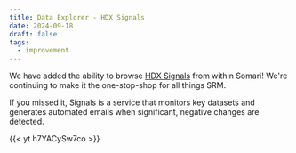 ```yaml
---
title: Data Explorer - HDX Signals
date: 2024-09-18
draft: false
tags:
  - improvement
---
```


We have added the ability to browse [HDX Signals](https://centre.humdata.org/introducing-hdx-signals/) from within Somari! We're continuing to make it the one-stop-shop for all things SRM.

If you missed it, Signals is a service that monitors key datasets and generates automated emails when significant, negative changes are detected.

{{< yt h7YACySw7co >}}